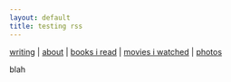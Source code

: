 ```yaml
---
layout: default
title: testing rss
---
```


[writing](https://brookshelley.com/index) | [about](https://brookshelley.com/about) | [books i read](https://brookshelley.com/books) | [movies i watched](https://brookshelley.com/movies) | [photos](http://vsco.co/brookshelley/images/1)

blah
